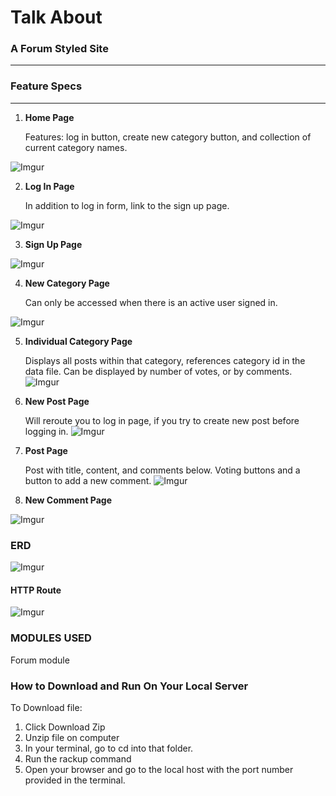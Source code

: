 
# Talk About 
### A Forum Styled Site 
***



### Feature Specs 
***
1. **Home Page**

    Features: log in button, create new category button, and collection of current category names. 

![Imgur](http://i.imgur.com/JrdphGt.png)

2. **Log In Page**
    
    In addition to log in form, link to the sign up page.

![Imgur](http://i.imgur.com/xoAZklQ.png)

3. **Sign Up Page**

![Imgur](http://i.imgur.com/fIgzycx.png)

4. **New Category Page**
    
    Can only be accessed when there is an active user signed in. 

![Imgur](http://i.imgur.com/hTMvcwB.png)


5. **Individual Category Page**
    
    Displays all posts within that category, references category id in the data file. Can be displayed by number of votes, or by comments.
![Imgur](http://i.imgur.com/UOKzqlG.png)

6. **New Post Page**

    Will reroute you to log in page, if you try to create new post before logging in.
![Imgur](http://i.imgur.com/10F41zv.png)

6. **Post Page**
    
    Post with title, content, and comments below. Voting buttons and a button to add a new comment.
![Imgur](http://i.imgur.com/Ff4qOJB.png)

7. **New Comment Page**

![Imgur](http://i.imgur.com/XmtPwxw.png)


### ERD 

![Imgur](http://i.imgur.com/RzkGCix.jpg) 

#### HTTP Route

![Imgur](http://i.imgur.com/sTjUWhG.jpg)


### MODULES USED
Forum module 


### How to Download and Run On Your Local Server

To Download file:
1. Click Download Zip
2. Unzip file on computer
3. In your terminal, go to cd into that folder.
4. Run the rackup command
5. Open your browser and go to the local host with the port number provided in the terminal.
